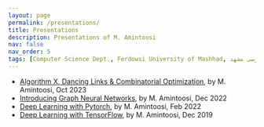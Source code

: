```yaml
---
layout: page
permalink: /presentations/
title: Presentations
description: Presentations of M. Amintoosi
nav: false
nav_order: 5
tags: [Computer Science Dept., Ferdowsi University of Mashhad, علوم کامپیوتر دانشگاه فردوسی مشهد]
---
```


<ul>
 <li> <a href="https://mamintoosi-cs.github.io/slides/topics/DLX/DLX.html">Algorithm X, Dancing Links & Combinatorial Optimization</a>, by M. Amintoosi, Oct 2023</li>
 <li> <a href="https://mamintoosi-cs.github.io/slides/topics/GNN/GNN-2022.html">Introducing Graph Neural Networks</a>, by M. Amintoosi, Dec 2022</li>
 <li> <a href="https://mamintoosi-cs.github.io/slides/topics/DL-HSU/DeepLearning-Workshop-ESLA2022.html">Deep Learning with Pytorch</a>, by M. Amintoosi, Feb 2022</li>
 <li> <a href="https://mamintoosi-cs.github.io/slides/topics/DL-HSU/index.html">Deep Learning with TensorFlow</a>, by M. Amintoosi, Dec 2019</li>
 </ul>

<!-- For now, this page is assumed to be a static description of your courses. You can convert it to a collection similar to `_projects/` so that you can have a dedicated page for each course.

Organize your courses by years, topics, or universities, however you like! -->
